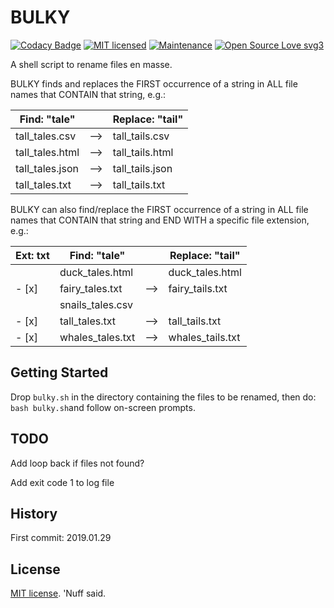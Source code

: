 # BULKY 

[![Codacy Badge](https://api.codacy.com/project/badge/Grade/fb82654b6fd24aa0b37fe1cd9e0275c1)](https://www.codacy.com/app/marshki/BULKY?utm_source=github.com&amp;utm_medium=referral&amp;utm_content=marshki/BULKY&amp;utm_campaign=Badge_Grade)
[![MIT licensed](https://img.shields.io/badge/license-MIT-blue.svg)](https://raw.githubusercontent.com/hyperium/hyper/master/LICENSE)
[![Maintenance](https://img.shields.io/badge/Maintained%3F-yes-green.svg)](https://GitHub.com/Naereen/StrapDown.js/graphs/commit-activity)
[![Open Source Love svg3](https://badges.frapsoft.com/os/v3/open-source.svg?v=103)](https://github.com/ellerbrock/open-source-badges/)

A shell script to rename files en masse. 

BULKY finds and replaces the FIRST occurrence of a string in ALL file names 
that CONTAIN that string, e.g.: 

| Find: "tale"    |    | Replace: "tail" |
|-----------------|----|-----------------|
| tall_tales.csv  | -->| tall_tails.csv  | 
| tall_tales.html | -->| tall_tails.html | 
| tall_tales.json | -->| tall_tails.json | 
| tall_tales.txt  | -->| tall_tails.txt  | 

BULKY can also find/replace the FIRST occurrence of a string in ALL file names 
that CONTAIN that string and END WITH a specific file extension, e.g.: 

| Ext: txt | Find: "tale"     |    | Replace: "tail"  |
|----------|------------------|----|------------------|
|          | duck_tales.html  |    | duck_tales.html  | 
| - [x]    | fairy_tales.txt  | -->| fairy_tails.txt  | 
|          | snails_tales.csv |    |                  |
| - [x]    | tall_tales.txt   | -->| tall_tails.txt   | 
| - [x]    | whales_tales.txt | -->| whales_tails.txt | 

## Getting Started

Drop `bulky.sh` in the directory containing the files to be renamed, 
then do: `bash bulky.sh`and follow on-screen prompts.  

## TODO

Add loop back if files not found? 

Add exit code 1 to log file 

## History

First commit: 2019.01.29 

## License

[MIT license](https://opensource.org/licenses/MIT). 'Nuff said. 
